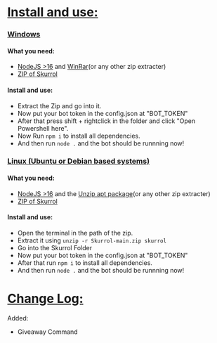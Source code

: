 # <ins>Install and use:</ins>
### <ins>Windows</ins>
#### What you need:
+ [NodeJS >16](https://nodejs.org/dist/v16.13.2/node-v16.13.2-x64.msi) and [WinRar](https://www.rarlab.com/rar/winrar-x64-610.exe)(or any other zip extracter)
+ [ZIP of Skurrol](https://github.com/Verxcy-Development-Inc/Skurrol/archive/refs/heads/main.zip)
#### Install and use:
+ Extract the Zip and go into it.
+ Now put your bot token in the config.json at "BOT_TOKEN"
+ After that press shift + rightclick in the folder and click "Open Powershell here".
+ Now Run ``npm i`` to install all dependencies.
+ And then run ``node .`` and the bot should be runnning now!

### <ins>Linux (Ubuntu or Debian based systems)</ins>
#### What you need:
+ [NodeJS >16](https://joshtronic.com/2021/05/09/how-to-install-nodejs-16-on-ubuntu-2004-lts/) and the [Unzip apt package](https://speedysense.com/zip-and-unzip-command-in-ubuntu-terminal/)(or any other zip extracter)
+ [ZIP of Skurrol](https://github.com/Verxcy-Development-Inc/Skurrol/archive/refs/heads/main.zip)
#### Install and use:
+ Open the terminal in the path of the zip.
+ Extract it using ``unzip -r Skurrol-main.zip skurrol``
+ Go into the Skurrol Folder
+ Now put your bot token in the config.json at "BOT_TOKEN" 
+ After that run ``npm i`` to install all dependencies.
+ And then run ``node .`` and the bot should be runnning now!

# <ins>Change Log:</ins>
Added:
+ Giveaway Command
